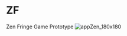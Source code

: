 # ZF
Zen Fringe Game Prototype
![appZen_180x180](https://github.com/azorinov/ZF/assets/137667539/dae93d56-ae43-46ef-b67e-482517847f8b)
